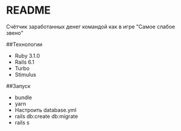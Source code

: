 # README
Счётчик заработанных денег командой как в игре "Самое слабое звено"


##Технологии
- Ruby 3.1.0
- Rails 6.1
- Turbo
- Stimulus



##Запуск
- bundle
- yarn
- Настроить database.yml
- rails db:create db:migrate
- rails s
